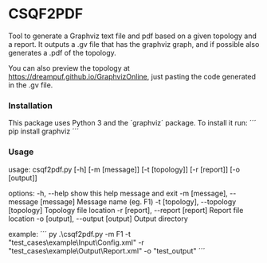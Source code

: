 # CSQF2PDF

Tool to generate a Graphviz text file and pdf based on a given topology and a report.
It outputs a .gv file that has the graphviz graph, and if possible also generates a .pdf of the topology.

You can also preview the topology at https://dreampuf.github.io/GraphvizOnline, just pasting the code generated in the .gv file.

### Installation
This package uses Python 3 and the ´graphviz´ package. To install it run:
´´´
pip install graphviz
´´´

### Usage
usage: csqf2pdf.py [-h] [-m [message]] [-t [topology]] [-r [report]] [-o [output]]

options:
  -h, --help            show this help message and exit
  -m [message], --message [message]
                        Message name (eg. F1)
  -t [topology], --topology [topology]
                        Topology file location
  -r [report], --report [report]
                        Report file location
  -o [output], --output [output]
                        Output directory
              
example:
´´´
py .\csqf2pdf.py -m F1 -t "test_cases\example\Input\Config.xml" -r "test_cases\example\Output\Report.xml" -o "test_output"
´´´